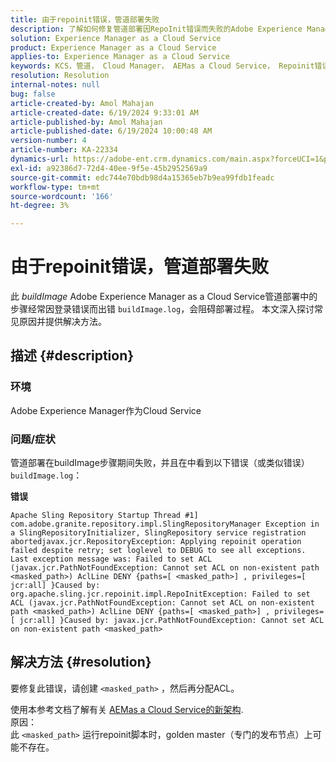 ```yaml
---
title: 由于repoinit错误，管道部署失败
description: 了解如何修复管道部署因RepoInit错误而失败的Adobe Experience Manager as a Cloud Service问题。
solution: Experience Manager as a Cloud Service
product: Experience Manager as a Cloud Service
applies-to: Experience Manager as a Cloud Service
keywords: KCS，管道， Cloud Manager， AEMas a Cloud Service， Repoinit错误，Experience Manager， AEMaaCS，部署
resolution: Resolution
internal-notes: null
bug: false
article-created-by: Amol Mahajan
article-created-date: 6/19/2024 9:33:01 AM
article-published-by: Amol Mahajan
article-published-date: 6/19/2024 10:00:48 AM
version-number: 4
article-number: KA-22334
dynamics-url: https://adobe-ent.crm.dynamics.com/main.aspx?forceUCI=1&pagetype=entityrecord&etn=knowledgearticle&id=cb0221e7-1e2e-ef11-840a-00224803d726
exl-id: a92386d7-72d4-40ee-9f5e-45b2952569a9
source-git-commit: edc744e70bdb98d4a15365eb7b9ea99fdb1feadc
workflow-type: tm+mt
source-wordcount: '166'
ht-degree: 3%

---
```


# 由于repoinit错误，管道部署失败


此 *buildImage* Adobe Experience Manager as a Cloud Service管道部署中的步骤经常因登录错误而出错 `buildImage.log`，会阻碍部署过程。 本文深入探讨常见原因并提供解决方法。

## 描述 {#description}


### <b>环境</b>

Adobe Experience Manager作为Cloud Service



### <b>问题/症状</b>

管道部署在buildImage步骤期间失败，并且在中看到以下错误（或类似错误） `buildImage.log`：

<b>错误</b>


```
Apache Sling Repository Startup Thread #1]  com.adobe.granite.repository.impl.SlingRepositoryManager Exception in a SlingRepositoryInitializer, SlingRepository service registration abortedjavax.jcr.RepositoryException: Applying repoinit operation failed despite retry; set loglevel to DEBUG to see all exceptions. Last exception message was: Failed to set ACL (javax.jcr.PathNotFoundException: Cannot set ACL on non-existent path <masked_path>) AclLine DENY {paths=[ <masked_path>] , privileges=[ jcr:all] }Caused by: org.apache.sling.jcr.repoinit.impl.RepoInitException: Failed to set ACL (javax.jcr.PathNotFoundException: Cannot set ACL on non-existent path <masked_path>) AclLine DENY {paths=[ <masked_path>] , privileges=[ jcr:all] }Caused by: javax.jcr.PathNotFoundException: Cannot set ACL on non-existent path <masked_path>
```



## 解决方法 {#resolution}


要修复此错误，请创建 `<masked_path>` ，然后再分配ACL。

使用本参考文档了解有关 [AEMas a Cloud Service的新架构](https://experienceleague.adobe.com/docs/experience-manager-cloud-service/content/overview/architecture.html?lang=en#key-evolutions:~:text=publish%20nodes.%20The-，golden%20master，-is%20a%20specialized).
<br>原因：<br>
此 `<masked_path>` 运行repoinit脚本时，golden master（专门的发布节点）上可能不存在。
